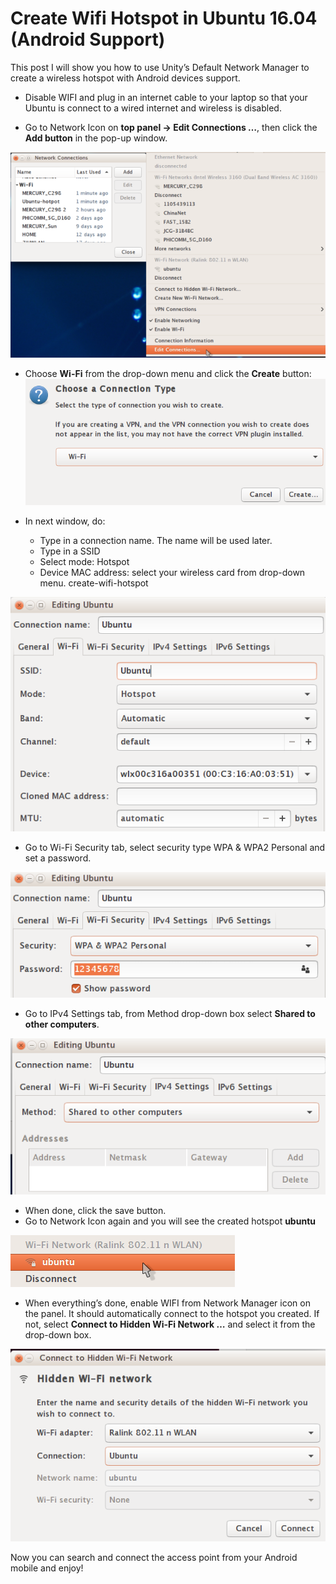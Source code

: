 # Create Wifi Hotspot in Ubuntu 16.04 (Android Support)
This post I will show you how to use Unity’s Default Network Manager to create a wireless hotspot with Android devices support.

* Disable WIFI and plug in an internet cable to your laptop so that your Ubuntu is connect to a wired internet and wireless is disabled.

* Go to Network Icon on **top panel -> Edit Connections …**, then click the **Add button** in the pop-up window.

![](../images/network-manager.png)

* Choose **Wi-Fi** from the drop-down menu and click the **Create** button:
![](../images/connection-type.png)

* In next window, do:

	* Type in a connection name. The name will be used later.
	* Type in a SSID
	* Select mode: Hotspot
	* Device MAC address: select your wireless card from drop-down menu.
create-wifi-hotspot

![](../images/WiFi-Set.png)

* Go to Wi-Fi Security tab, select security type WPA & WPA2 Personal and set a password.

![](../images/password.png)

* Go to IPv4 Settings tab, from Method drop-down box select **Shared to other computers**.

![](../images/WiFi-method.png)

* When done, click the save button.
* Go to Network Icon again and you will see the created hotspot **ubuntu**

![](../images/hotspot.png)

* When everything’s done, enable WIFI from Network Manager icon on the panel. It should automatically connect to the hotspot you created. If not, select **Connect to Hidden Wi-Fi Network …** and select it from the drop-down box. 

![](../images/hidden-wifi.png)

Now you can search and connect the access point from your Android mobile and enjoy!
